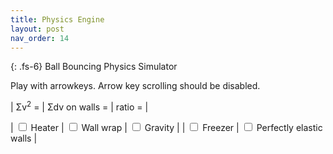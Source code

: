 ```yaml
---
title: Physics Engine
layout: post
nav_order: 14
---
```


{: .fs-6}
Ball Bouncing Physics Simulator

Play with arrowkeys. Arrow key scrolling should be disabled.

| Σv<sup>2</sup> = <span id="sv2"></span> | Σdv on walls = <span id="sdv"></span> | ratio = <span id="ratio"></span> |

| <input type="checkbox" id="heater"> Heater | <input type="checkbox" id="wrap"> Wall wrap | <input type="checkbox" id="gravity"> Gravity |
| <input type="checkbox" id="freezer"> Freezer | <input type="checkbox" id="elasticwall"> Perfectly elastic walls |


<canvas id='cscreen' height=1000 width=1000 style="width:100%; height:100%; margin:0"></canvas>

<script type="text/javascript" src="../src/physics.js"></script>


